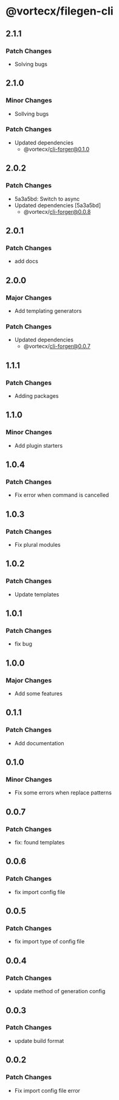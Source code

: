 # @vortecx/filegen-cli

## 2.1.1

### Patch Changes

- Solving bugs

## 2.1.0

### Minor Changes

- Sollving bugs

### Patch Changes

- Updated dependencies
  - @vortecx/cli-forger@0.1.0

## 2.0.2

### Patch Changes

- 5a3a5bd: Switch to async
- Updated dependencies [5a3a5bd]
  - @vortecx/cli-forger@0.0.8

## 2.0.1

### Patch Changes

- add docs

## 2.0.0

### Major Changes

- Add templating generators

### Patch Changes

- Updated dependencies
  - @vortecx/cli-forger@0.0.7

## 1.1.1

### Patch Changes

- Adding packages

## 1.1.0

### Minor Changes

- Add plugin starters

## 1.0.4

### Patch Changes

- Fix error when command is cancelled

## 1.0.3

### Patch Changes

- Fix plural modules

## 1.0.2

### Patch Changes

- Update templates

## 1.0.1

### Patch Changes

- fix bug

## 1.0.0

### Major Changes

- Add some features

## 0.1.1

### Patch Changes

- Add documentation

## 0.1.0

### Minor Changes

- Fix some errors when replace patterns

## 0.0.7

### Patch Changes

- fix: found templates

## 0.0.6

### Patch Changes

- fix import config file

## 0.0.5

### Patch Changes

- fix import type of config file

## 0.0.4

### Patch Changes

- update method of generation config

## 0.0.3

### Patch Changes

- update build format

## 0.0.2

### Patch Changes

- Fix import config file error

